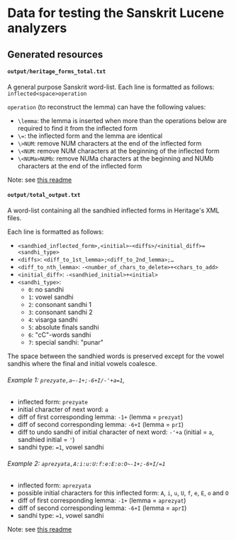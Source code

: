 # Data for testing the Sanskrit Lucene analyzers

## Generated resources

#### `output/heritage_forms_total.txt`
A general purpose Sanskrit word-list.
Each line is formatted as follows: `inflected<space>operation`

`operation` (to reconstruct the lemma) can have the following values:
  - `\lemma`: the lemma is inserted when more than the operations below are required to find it from the inflected form 
  - `\=`: the inflected form and the lemma are identical
  - `\>NUM`: remove NUM characters at the end of the inflected form
  - `\<NUM`: remove NUM characters at the beginning of the inflected form
  - `\<NUMa>NUMb`: remove NUMa characters at the beginning and NUMb characters at the end of the inflected form

Note: see [this readme](./SH_parse/Readme.md)

#### `output/total_output.txt`
A word-list containing all the sandhied inflected forms in Heritage's XML files.

Each line is formatted as follows:

 * `<sandhied_inflected_form>,<initial>~<diffs>/<initial_diff>=<sandhi_type>`
 * `<diffs>`: `<diff_to_1st_lemma>;<diff_to_2nd_lemma>;…`
 * `<diff_to_nth_lemma>`: `-<number_of_chars_to_delete>+<chars_to_add>`
 * `<initial_diff>`: `-<sandhied_initial>+<initial>`
 * `<sandhi_type>`:  
    * `0`: no sandhi
    * `1`: vowel sandhi
    * `2`: consonant sandhi 1
    * `3`: consonant sandhi 2
    * `4`: visarga sandhi
    * `5`: absolute finals sandhi
    * `6`: "cC"-words sandhi
    * `7`: special sandhi: "punar" 

The space between the sandhied words is preserved except for the vowel sandhis where the final and initial vowels coalesce.

###### Example 1: `prezyate,a~-1+;-6+I/-'+a=1`,

 - inflected form: `prezyate`
 - initial character of next word: `a`
 - diff of first corresponding lemma: `-1+` (lemma = `prezyat`)
 - diff of second corresponding lemma: `-6+I` (lemma = `prI`)
 - diff to undo sandhi of initial character of next word: `-'+a` (initial = `a`, sandhied initial = `'`)
 - sandhi type: `=1`, vowel sandhi 

###### Example 2: `aprezyata,A:i:u:U:f:e:E:o:O~-1+;-6+I/=1`

 - inflected form: `aprezyata`
 - possible initial characters for this inflected form: `A`, `i`, `u`, `U`, `f`, `e`, `E`, `o` and `O`
 - diff of first corresponding lemma: `-1+` (lemma = `aprezyat`)
 - diff of second corresponding lemma: `-6+I` (lemma = `aprI`)
 - sandhi type: `=1`, vowel sandhi

Note: see [this readme](./sandhify/Readme.md)